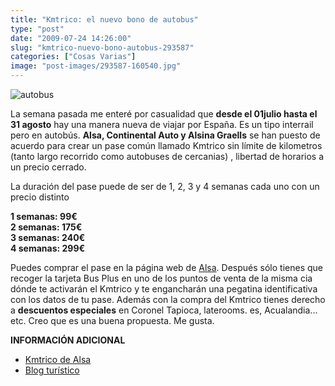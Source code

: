 ```yaml
---
title: "Kmtrico: el nuevo bono de autobus"
type: "post"
date: "2009-07-24 14:26:00"
slug: "kmtrico-nuevo-bono-autobus-293587"
categories: ["Cosas Varias"]
image: "post-images/293587-160540.jpg"
---
```


![autobus](post-images/293587-160540.jpg "autobus")

La semana pasada me enteré por casualidad que **desde el 01julio hasta el 31 agosto** hay una manera nueva de viajar por España. Es un tipo interrail pero en autobús. **Alsa, Continental Auto y Alsina Graells** se han puesto de acuerdo para crear un pase común llamado Kmtrico sin límite de kilometros (tanto largo recorrido como autobuses de cercanias) , libertad de horarios a un precio cerrado.

 La duración del pase puede de ser de 1, 2, 3 y 4 semanas cada uno con un precio distinto

**1 semanas: 99€  
2 semanas: 175€  
3 semanas: 240€  
4 semanas: 299€**

Puedes comprar el pase en la página web de [Alsa](http://www.kmtriko.com/es/contacto.html). Después sólo tienes que recoger la tarjeta Bus Plus en uno de los puntos de venta de la misma cia dónde te activarán el Kmtrico y te engancharán una pegatina identificativa con los datos de tu pase. Además con la compra del Kmtrico tienes derecho a **descuentos especiales** en Coronel Tapioca, laterooms. es, Acualandia... etc. Creo que es una buena propuesta. Me gusta.

**INFORMACIÓN ADICIONAL**

- [Kmtrico de Alsa](http://www.kmtriko.com/es/)
- [Blog turístico](http://www.blogturistico.com/)